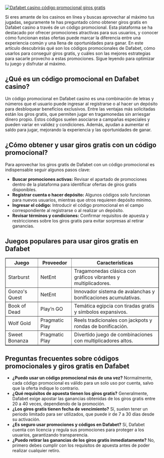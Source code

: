 [![Dafabet casino código promocional giros gratis](https://123-caf.pages.dev/gitsignup.png)](https://vrmoo.ru/Bt82HjjY)

<p>Si eres amante de los casinos en línea y buscas aprovechar al máximo tus jugadas, seguramente te has preguntado cómo obtener giros gratis en Dafabet casino a través de un código promocional. Esta plataforma se ha destacado por ofrecer promociones atractivas para sus usuarios, y conocer cómo funcionan estas ofertas puede marcar la diferencia entre una experiencia común y una llena de oportunidades para ganar. En este artículo descubrirás qué son los códigos promocionales de Dafabet, cómo usarlos para conseguir giros gratis, y cuáles son las mejores estrategias para sacarle provecho a estas promociones. Sigue leyendo para optimizar tu juego y disfrutar al máximo.</p>  <h2>¿Qué es un código promocional en Dafabet casino?</h2> <p>Un código promocional en Dafabet casino es una combinación de letras y números que el usuario puede ingresar al registrarse o al hacer un depósito para desbloquear beneficios exclusivos. Entre las ventajas más solicitadas están los giros gratis, que permiten jugar en tragamonedas sin arriesgar dinero propio. Estos códigos suelen asociarse a campañas especiales y pueden variar en validez y condiciones. Además, ayudan a aumentar el saldo para jugar, mejorando la experiencia y las oportunidades de ganar.</p>  <h2>¿Cómo obtener y usar giros gratis con un código promocional?</h2> <p>Para aprovechar los giros gratis de Dafabet con un código promocional es indispensable seguir algunos pasos clave:</p> <ul>   <li><strong>Buscar promociones activas:</strong> Revisar el apartado de promociones dentro de la plataforma para identificar ofertas de giros gratis disponibles.</li>   <li><strong>Registrar cuenta o hacer depósito:</strong> Algunos códigos solo funcionan para nuevos usuarios, mientras que otros requieren depósito mínimo.</li>   <li><strong>Ingresar el código:</strong> Introducir el código promocional en el campo correspondiente al registrarse o al realizar un depósito.</li>   <li><strong>Revisar términos y condiciones:</strong> Confirmar requisitos de apuesta y restricciones sobre los giros gratis para evitar sorpresas al retirar ganancias.</li> </ul>  <h2>Juegos populares para usar giros gratis en Dafabet</h2> <table border="1" cellpadding="8" cellspacing="0">   <thead>     <tr>       <th>Juego</th>       <th>Proveedor</th>       <th>Características</th>     </tr>   </thead>   <tbody>     <tr>       <td>Starburst</td>       <td>NetEnt</td>       <td>Tragamonedas clásica con gráficos vibrantes y multiplicadores.</td>     </tr>     <tr>       <td>Gonzo's Quest</td>       <td>NetEnt</td>       <td>Innovador sistema de avalanchas y bonificaciones acumulativas.</td>     </tr>     <tr>       <td>Book of Dead</td>       <td>Play’n GO</td>       <td>Temática egipcia con tiradas gratis y símbolos expansivos.</td>     </tr>     <tr>       <td>Wolf Gold</td>       <td>Pragmatic Play</td>       <td>Reels tradicionales con jackpots y rondas de bonificación.</td>     </tr>     <tr>       <td>Sweet Bonanza</td>       <td>Pragmatic Play</td>       <td>Divertido juego de combinaciones con multiplicadores altos.</td>     </tr>   </tbody> </table>  <h2>Preguntas frecuentes sobre códigos promocionales y giros gratis en Dafabet</h2> <ul>   <li><strong>¿Puedo usar un código promocional más de una vez?</strong> Normalmente, cada código promocional es válido para un solo uso por cuenta, salvo que la oferta indique lo contrario.</li>   <li><strong>¿Qué requisitos de apuesta tienen los giros gratis?</strong> Generalmente, Dafabet exige apostar las ganancias obtenidas de los giros gratis entre 20 a 40 veces, dependiendo de la promoción.</li>   <li><strong>¿Los giros gratis tienen fecha de vencimiento?</strong> Sí, suelen tener un periodo limitado para ser utilizados, que puede ir de 7 a 30 días desde su activación.</li>   <li><strong>¿Es seguro usar promociones y códigos en Dafabet?</strong> Sí, Dafabet cuenta con licencia y regula sus promociones para proteger a los usuarios, garantizando transparencia.</li>   <li><strong>¿Puedo retirar las ganancias de los giros gratis inmediatamente?</strong> No, primero debes cumplir con los requisitos de apuesta antes de poder realizar cualquier retiro.</li> </ul>